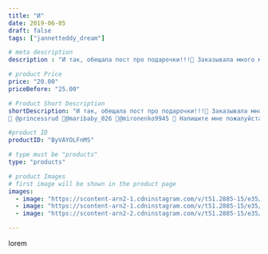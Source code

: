 ```yaml
---
title: "И"
date: 2019-06-05
draft: false
tags: ["jannetteddy_dream"]

# meta description
description : "И так, обещала пост про подарочки!!!🎁 Заказывала много милых открыточек к Новому Году🙈 чтобы устраивать конкурсы и дарить их победителям, но не получилось, был "

# product Price
price: "20.00"
priceBefore: "25.00"

# Product Short Description
shortDescription: "И так, обещала пост про подарочки!!!🎁 Заказывала много милых открыточек к Новому Году🙈 чтобы устраивать конкурсы и дарить их победителям, но не получилось, был переезд и много забот!!! А вот сейчас самое время!!! 😉✨✨✨✨✨✨✨✨✨✨Чудесные открытки и маленьких зайчиков получат от меня победители опроса «10 фактов обо мне» 👏👏👏 это:
🥳 @princessrud 🥳@maribaby_026 🥳@mironenko9945 🥳 Напишите мне пожалуйста в Директ!🤗✨✨✨✨✨✨✨✨✨✨#розыгрыш #подарки #люблюдаритьподарки #простотак #моелето #handmade #теддимишка #теддист #тедди #teddybear #teddy #artistteddybear #мишкитедди #мишкатедди #друзьятедди #teddybear🐻 #teddy🐻 #teddy_bear #teddybearlove #artistteddy"

#product ID
productID: "ByVAYOLFnMS"

# type must be "products"
type: "products"

# product Images
# first image will be shown in the product page
images:
  - image: "https://scontent-arn2-1.cdninstagram.com/v/t51.2885-15/e35/s1080x1080/60906759_1710477899096979_5480714869912261393_n.jpg?_nc_ht=scontent-arn2-1.cdninstagram.com&_nc_cat=103&_nc_ohc=AkVVjRIDyPUAX9iZUeH&tp=1&oh=9ecddcfee5d2ce1436d5b651a66668e5&oe=605C40BC&ig_cache_key=MjA1OTU1NDA1ODM1Njk2NDEzNQ%3D%3D.2"
  - image: "https://scontent-arn2-1.cdninstagram.com/v/t51.2885-15/e35/s1080x1080/60841942_119360549284911_1108232606782176491_n.jpg?_nc_ht=scontent-arn2-1.cdninstagram.com&_nc_cat=103&_nc_ohc=AwxafrNa7hMAX84nmJQ&tp=1&oh=372db4640a070802c207c13670d561dc&oe=605A1B18&ig_cache_key=MjA1OTU1NDA1ODM3MzcyNzQ2OQ%3D%3D.2"
  - image: "https://scontent-arn2-2.cdninstagram.com/v/t51.2885-15/e35/s1080x1080/60825199_423376115109344_1463255044551862003_n.jpg?_nc_ht=scontent-arn2-2.cdninstagram.com&_nc_cat=108&_nc_ohc=--Ao5lEnqOgAX8lU2MU&tp=1&oh=8be2ee4a7599a7fdcb5da4929cf64047&oe=605B438F&ig_cache_key=MjA1OTU1NDA1ODM2NTU2MTkzOA%3D%3D.2"

---
```

lorem
